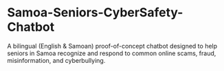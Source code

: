 # Samoa-Seniors-CyberSafety-Chatbot
A bilingual (English &amp; Samoan) proof-of-concept chatbot designed to help seniors in Samoa recognize and respond to common online scams, fraud, misinformation, and cyberbullying.
